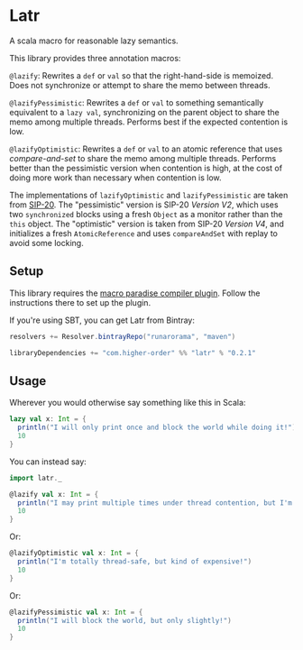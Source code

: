 # Latr

A scala macro for reasonable lazy semantics.

This library provides three annotation macros:

`@lazify`: Rewrites a `def` or `val` so that the right-hand-side is memoized. Does not synchronize or attempt to share the memo between threads.

`@lazifyPessimistic`: Rewrites a `def` or `val` to something semantically equivalent to a `lazy val`, synchronizing on the parent object to share the memo among multiple threads. Performs best if the expected contention is low.

`@lazifyOptimistic`: Rewrites a `def` or `val` to an atomic reference that uses _compare-and-set_ to share the memo among multiple threads. Performs better than the pessimistic version when contention is high, at the cost of doing more work than necessary when contention is low.

The implementations of `lazifyOptimistic` and `lazifyPessimistic` are taken from [SIP-20](http://docs.scala-lang.org/sips/pending/improved-lazy-val-initialization.html). The "pessimistic" version is SIP-20 *Version V2*, which uses two `synchronized` blocks using a fresh `Object` as a monitor rather than the `this` object. The "optimistic" version is taken from SIP-20 *Version V4*, and initializes a fresh `AtomicReference` and uses `compareAndSet` with replay to avoid some locking.

## Setup

This library requires the [macro paradise compiler plugin](http://docs.scala-lang.org/overviews/macros/paradise.html). Follow the instructions there to set up the plugin.

If you're using SBT, you can get Latr from Bintray: 

``` scala
resolvers += Resolver.bintrayRepo("runarorama", "maven")

libraryDependencies += "com.higher-order" %% "latr" % "0.2.1"
```

## Usage

Wherever you would otherwise say something like this in Scala:

``` scala
lazy val x: Int = {
  println("I will only print once and block the world while doing it!")
  10
}
```

You can instead say:

``` scala
import latr._

@lazify val x: Int = {
  println("I may print multiple times under thread contention, but I'm super cheap!")
  10
}
```

Or:

``` scala
@lazifyOptimistic val x: Int = {
  println("I'm totally thread-safe, but kind of expensive!")
  10
}
```

Or:

``` scala
@lazifyPessimistic val x: Int = {
  println("I will block the world, but only slightly!")
  10
}
```
